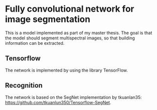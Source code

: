 # Fully convolutional network for image segmentation

This is a model implemented as part of my master thesis. The goal is that the model should segment multispectral images, so that building information can be extracted.

## Tensorflow
The network is implemented by using the library TensorFlow.

## Recognition
The network is based on the SegNet implementation by tkuanlan35: https://github.com/tkuanlun350/Tensorflow-SegNet.
